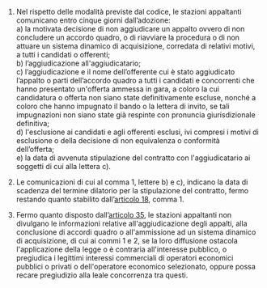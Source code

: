 1. Nel rispetto delle modalità previste dal codice, le stazioni appaltanti comunicano entro cinque giorni dall’adozione: <br>a) la motivata decisione di non aggiudicare un appalto ovvero di non concludere un accordo quadro, o di riavviare la procedura o di non attuare un sistema dinamico di acquisizione, corredata di relativi motivi, a tutti i candidati o offerenti; <br>b) l’aggiudicazione all'aggiudicatario; <br>c) l’aggiudicazione e il nome dell’offerente cui è stato aggiudicato l’appalto o parti dell’accordo quadro a tutti i candidati e concorrenti che hanno presentato un'offerta ammessa in gara, a coloro la cui candidatura o offerta non siano state definitivamente escluse, nonché a coloro che hanno impugnato il bando o la lettera di invito, se tali impugnazioni non siano state già respinte con pronuncia giurisdizionale definitiva; <br>d) l'esclusione ai candidati e agli offerenti esclusi, ivi compresi i motivi di esclusione o della decisione di non equivalenza o conformità dell’offerta; <br>e) la data di avvenuta stipulazione del contratto con l'aggiudicatario ai soggetti di cui alla lettera c). 

2. Le comunicazioni di cui al comma 1, lettere b) e c), indicano la data di scadenza del termine dilatorio per la stipulazione del contratto, fermo restando quanto stabilito dall’[articolo 18](/index.html?article=articolo-18&version=2), comma 1. 

3. Fermo quanto disposto dall’[articolo 35](/index.html?article=articolo-35&version=2), le stazioni appaltanti non divulgano le informazioni relative all'aggiudicazione degli appalti, alla conclusione di accordi quadro o all'ammissione ad un sistema dinamico di acquisizione, di cui ai commi 1 e 2, se la loro diffusione ostacola l'applicazione della legge o è contraria all'interesse pubblico, o pregiudica i legittimi interessi commerciali di operatori economici pubblici o privati o dell'operatore economico selezionato, oppure possa recare pregiudizio alla leale concorrenza tra questi.
